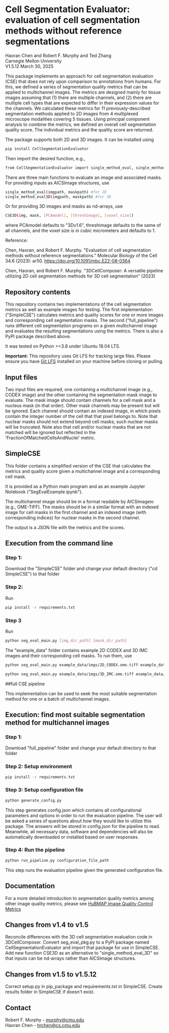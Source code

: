 # Cell Segmentation Evaluator: evaluation of cell segmentation methods without reference segmentations
Haoran Chen and Robert F. Murphy and Ted Zhang\
Carnegie Mellon University\
V1.5.12 March 30, 2025

This package implements an approach for cell segmentation evaluation (CSE) that does not rely upon comparison to annotations from humans. For this, we defined a series of segmentation quality metrics that can be applied to multichannel images. The metrics are designed mainly for tissue images assuming that (1) there are multiple channels, and (2) there are multiple cell types that are expected to differ in their expression values for the channels. We calculated these metrics for 11 previously-described segmentation methods applied to 2D images from 4 multiplexed microscope modalities covering 5 tissues. Using principal component analysis to combine the metrics, we defined an overall cell segmentation quality score. The individual metrics and the quality score are returned.

The package supports both 2D and 3D images. It can be installed using

```bash
pip install CellSegmentationEvaluator
```

Then import the desired function, e.g., 
```bash
from CellSegmentationEvaluator import single_method_eval, single_method_eval3D, CSE3D
```

There are three main functions to evaluate an image and associated masks.  For providing inputs as AICSImage structures, use 
```bash
single_method_eval(imgpath, maskpath) #for 2D
single_method_eval3D(imgpath, maskpath) #for 3D
```
Or for providing 3D images and masks as nd-arrays, use
```bash
CSE3D(img, mask, [PCAmodel], [threshimage], [voxel_size])
```
where PCAmodel defaults to "3Dv1.6", threshimage defaults to the same of all channels, and the voxel size is in cubic micrometers and defaults to 1.

Reference:

Chen, Haoran, and Robert F. Murphy. "Evaluation of cell segmentation methods without reference segmentations." Molecular Biology of the Cell 34.6 (2023): ar50. https://doi.org/10.1091/mbc.E22-08-0364

Chen, Haoran, and Robert F. Murphy. "3DCellComposer: A versatile pipeline utilizing 2D cell segmentation methods for 3D cell segmentation" (2023)

## Repository contents
This repository contains two implementations of the cell segmentation metrics as well as example images for testing. The first implementation ("SimpleCSE") calculates metrics and quality scores for one or more images and corresponding cell segmentation masks.  The second ("full_pipeline") runs different cell segmentation programs on a given multichannel image and evaluates the resulting segmentations using the metrics.  There is also a PyPI package described above.

It was tested on Python >=3.8 under Ubuntu 18.04 LTS.

**Important:** This repository uses Git LFS for tracking large files. Please ensure you have [Git LFS](https://git-lfs.github.com/) installed on your machine before cloning or pulling.

## Input files

Two input files are required, one containing a multichannel image (e.g., CODEX image) and the other containing the segmentation mask image to evaluate.  The mask image should contain channels for a cell mask and a nucleus mask (in that order).  Other mask channels may be present but will be ignored.  Each channel should contain an indexed image, in which pixels contain the integer number of the cell that that pixel belongs to.  Note that nuclear masks should not extend beyond cell masks; such nuclear masks will be truncated.  Note also that cell and/or nuclear masks that are not matched will be ignored but reflected in the 'FractionOfMatchedCellsAndNuclei' metric.


## SimpleCSE

This folder contains a simplified version of the CSE that calculates the metrics and quality score given a multichannel image and a corresponding cell mask.  

It is provided as a Python main program and as an example Jupyter Notebook ("SegEvalExample.ipynb").

The multichannel image should be in a format readable by AICSimageio (e.g., OME-TIFF).  The masks should be in a similar format with an indexed image for cell masks in the first channel and an indexed image (with corresponding indices) for nuclear masks in the second channel.

The output is a JSON file with the metrics and the scores.

## Execution from the command line
### Step 1:
Download the "SimpleCSE" folder and change your default directory ("cd SimpleCSE") to that folder
### Step 2:
Run
```bash
pip install -r requirements.txt 
```
### Step 3
Run
```bash
python seg_eval_main.py [img_dir_path] [mask_dir_path]
```
The "example_data" folder contains example 2D CODEX and 3D IMC images and their corresponding cell masks.  To run them, use

```bash
python seg_eval_main.py example_data/imgs/2D_CODEX.ome.tiff example_data/masks/2D_CODEX.ome.tiff
```

```bash
python seg_eval_main.py example_data/imgs/3D_IMC.ome.tiff example_data/masks/3D_IMC.ome.tiff
```

##full CSE pipeline

This implementation can be used to seek the most suitable segmentation method for one or a batch of multichannel images.

## Execution: find most suitable segmentation method for multichannel images
### Step 1:
Download "full_pipeline" folder and change your default directory to that folder
### Step 2: Setup environment
```bash
pip install -r requirements.txt 
```

### Step 3: Setup configuration file
```bash
python generate_config.py 
```
This step generates config.json which contains all configurational parameters and options in order to run the evaluation pipeline. The user will be asked a series of questions about how they would like to utilize this package. The answers will be stored in config.json for the pipeline to read. Meanwhile, all necessary data, software and dependencies will also be automatically downloaded or installed based on user responses.

### Step 4: Run the pipeline
```bash
python run_pipeline.py configuration_file_path
```
This step runs the evaluation pipeline given the generated configuration file.  


## Documentation 

For a more detailed introduction to segmentation quality metrics among other image quality metrics, please see
[HuBMAP Image Quality Control Metrics](http://hubmap.scs.cmu.edu/wp-content/uploads/2021/09/HuBMAP-Image-Quality-Control-Metrics-v1.5.pdf)

## Changes from v1.4 to v1.5

Reconcile differences with the 3D cell segmentation evaluation code in 3DCellComposer.  Convert seg_eval_pkg.py to a PyPI package named CellSegmentationEvaluator and import that package for use in SimpleCSE.  Add new function CSE3D as an alternative to "single_method_eval_3D" so that inputs can be nd-arrays rather than AICSImage structures.

## Changes from v1.5 to v1.5.12

Correct setup.py in pip_package and requirements.txt in SimpleCSE.
Create results folder in SimpleCSE if doesn't exist.

## Contact

Robert F. Murphy - murphy@cmu.edu\
Haoran Chen - hrchen@cs.cmu.edu

